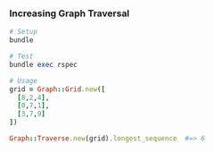 ### Increasing Graph Traversal

```ruby
# Setup
bundle

# Test
bundle exec rspec

# Usage
grid = Graph::Grid.new([
  [8,2,4],
  [0,7,1],
  [3,7,9]
])

Graph::Traverse.new(grid).longest_sequence  #=> 6
```
